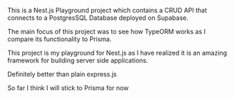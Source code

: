 

This is a Nest.js Playground project which contains a 
CRUD API that connects to a PostgresSQL Database deployed on Supabase.

The main focus of this project was to see how TypeORM works as I 
compare its functionality to Prisma. 

This project is my playground for Nest.js as I have realized it is 
an amazing framework for building server side applications.

Definitely better than plain express.js

So far I think I will stick to Prisma for now 